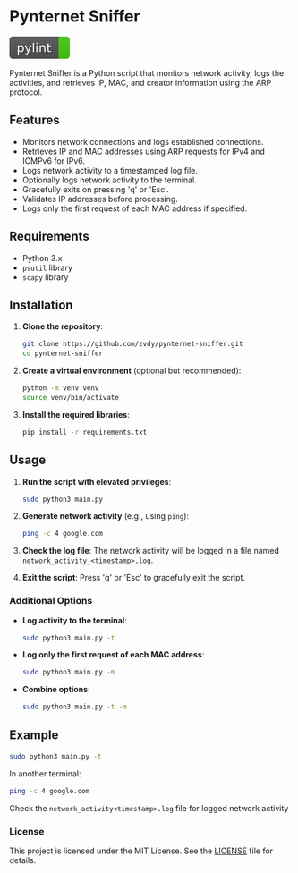# Pynternet Sniffer

![pylint](pylint.svg)

Pynternet Sniffer is a Python script that monitors network activity, logs the activities, and retrieves IP, MAC, and creator information using the ARP protocol.

## Features

- Monitors network connections and logs established connections.
- Retrieves IP and MAC addresses using ARP requests for IPv4 and ICMPv6 for IPv6.
- Logs network activity to a timestamped log file.
- Optionally logs network activity to the terminal.
- Gracefully exits on pressing 'q' or 'Esc'.
- Validates IP addresses before processing.
- Logs only the first request of each MAC address if specified.

## Requirements

- Python 3.x
- `psutil` library
- `scapy` library

## Installation

1. **Clone the repository**:
    ```sh
    git clone https://github.com/zvdy/pynternet-sniffer.git
    cd pynternet-sniffer
    ```

2. **Create a virtual environment** (optional but recommended):
    ```sh
    python -m venv venv
    source venv/bin/activate
    ```

3. **Install the required libraries**:
    ```sh
    pip install -r requirements.txt
    ```

## Usage

1. **Run the script with elevated privileges**:
    ```sh
    sudo python3 main.py
    ```

2. **Generate network activity** (e.g., using `ping`):
    ```sh
    ping -c 4 google.com
    ```

3. **Check the log file**:
    The network activity will be logged in a file named `network_activity_<timestamp>.log`.

4. **Exit the script**:
    Press 'q' or 'Esc' to gracefully exit the script.

### Additional Options

- **Log activity to the terminal**:
    ```sh
    sudo python3 main.py -t
    ```

- **Log only the first request of each MAC address**:
    ```sh
    sudo python3 main.py -m
    ```

- **Combine options**:
    ```sh
    sudo python3 main.py -t -m
    ```

## Example

```sh
sudo python3 main.py -t
```

In another terminal:

```sh
ping -c 4 google.com
```

Check the `network_activity<timestamp>.log` file for logged network activity

### License
This project is licensed under the MIT License. See the [LICENSE](LICENSE) file for details.